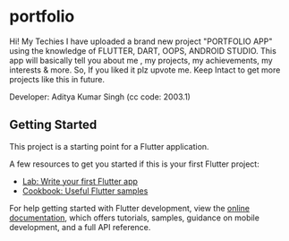 # portfolio

Hi! My Techies
I have uploaded a brand new project "PORTFOLIO APP" using the knowledge of FLUTTER, DART, OOPS, ANDROID STUDIO.
This app will basically tell you about me , my projects, my achievements, my interests & more.
So, If you liked it plz upvote me.
Keep Intact to get more projects like this in future.

Developer: Aditya Kumar Singh (cc code: 2003.1)

## Getting Started

This project is a starting point for a Flutter application.

A few resources to get you started if this is your first Flutter project:

- [Lab: Write your first Flutter app](https://docs.flutter.dev/get-started/codelab)
- [Cookbook: Useful Flutter samples](https://docs.flutter.dev/cookbook)

For help getting started with Flutter development, view the
[online documentation](https://docs.flutter.dev/), which offers tutorials,
samples, guidance on mobile development, and a full API reference.
